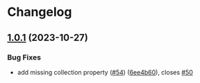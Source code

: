 # Changelog

## [1.0.1](https://github.com/blacha/stac-ts/compare/v1.0.0...v1.0.1) (2023-10-27)


### Bug Fixes

* add missing collection property ([#54](https://github.com/blacha/stac-ts/issues/54)) ([6ee4b60](https://github.com/blacha/stac-ts/commit/6ee4b6017bb4c02b19c86593547118c7da113c1a)), closes [#50](https://github.com/blacha/stac-ts/issues/50)
